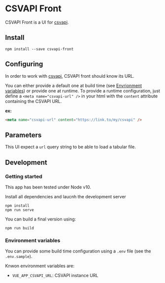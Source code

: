 # CSVAPI Front

CSVAPI Front is a UI for [csvapi](https://github.com/opendatateam/csvapi).

## Install

```shell
npm install --save csvapi-front
```

## Configuring

In order to work with [csvapi](https://github.com/opendatateam/csvapi), CSVAPI front should know its URL.

You can either provide a default one at build time (see [Envrionment variables](#environment-variables)) or provide one at runtime.
To provide a runtime configuration, just define a `<meta name="csvapi-url" />` in your html with the `content` attribute containing the CSVAPI URL.

**ex:**
```html
<meta name="csvapi-url" content="https://link.to/my/csvapi" />
```

## Parameters

This UI expect a `url` query string to be able to load a tabular file.

## Development

### Getting started

This app has been tested under Node v10.

Install all dependencies and laucnh the development server

```shell
npm install
npm run serve
```

You can build a final version using:

```shell
npm run build
```

### Environment variables

You can provide some build time configuration using a `.env` file (see the `.env.sample`).

Knwon environment variables are:

- `VUE_APP_CSVAPI_URL`: CSVAPI instance URL
